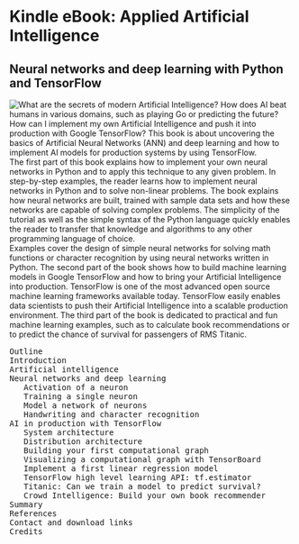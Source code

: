 # Kindle eBook: Applied Artificial Intelligence
## Neural networks and deep learning with Python and TensorFlow

<a href='https://www.amazon.com/Applied-Artificial-Intelligence-introduction-networks-ebook/dp/B01MS4B3AV'><img style="float: left;" src="https://images-na.ssl-images-amazon.com/images/I/41yQkrmYb6L.jpg"></a>
What are the secrets of modern Artificial Intelligence? 
How does AI beat humans in various domains, such as playing Go or predicting the future?  
How can I implement my own Artificial Intelligence and push it into production with Google TensorFlow?
This book is about uncovering the basics of Artificial Neural Networks (ANN) and deep learning and how to implement AI models for production systems by using TensorFlow.  
The first part of this book explains how to implement your own neural networks in Python and to apply this technique to any given problem.  In step-by-step examples, the reader learns how to implement neural networks in Python and to solve non-linear problems. The book explains how neural networks are built, trained with sample data sets and how these networks are capable of solving complex problems. 
The simplicity of the tutorial as well as the simple syntax of the Python language quickly enables the reader to transfer that knowledge and algorithms to any other programming language of choice.   
Examples cover the design of simple neural networks for solving math functions or character recognition by using neural networks written in Python.
The second part of the book shows how to build machine learning models in Google TensorFlow and how to bring your Artificial Intelligence into production.
TensorFlow is one of the most advanced open source machine learning frameworks available today. TensorFlow easily enables data scientists to push their Artificial Intelligence into a scalable production environment. 
The third part of the book is dedicated to practical and fun machine learning examples, such as to calculate book recommendations or to predict the chance of survival for passengers of RMS Titanic.

<pre>
Outline
Introduction
Artificial intelligence
Neural networks and deep learning
   Activation of a neuron
   Training a single neuron
   Model a network of neurons
   Handwriting and character recognition
AI in production with TensorFlow
   System architecture
   Distribution architecture
   Building your first computational graph
   Visualizing a computational graph with TensorBoard
   Implement a first linear regression model
   TensorFlow high level learning API: tf.estimator
   Titanic: Can we train a model to predict survival?
   Crowd Intelligence: Build your own book recommender
Summary
References
Contact and download links
Credits
</pre>



